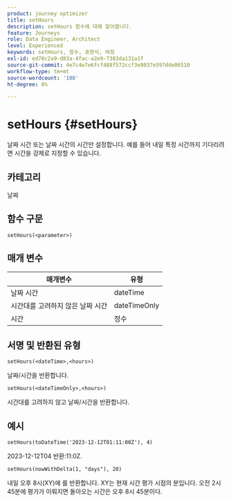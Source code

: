 ```yaml
---
product: journey optimizer
title: setHours
description: setHours 함수에 대해 알아봅니다.
feature: Journeys
role: Data Engineer, Architect
level: Experienced
keywords: setHours, 함수, 표현식, 여정
exl-id: ed78c2a9-d83a-4fac-a2e9-7383da131a1f
source-git-commit: 4e7c4e7e6fcf488f572ccf3e9037e597dde06510
workflow-type: tm+mt
source-wordcount: '108'
ht-degree: 8%

---
```


# setHours {#setHours}

날짜 시간 또는 날짜 시간의 시간만 설정합니다. 예를 들어 내일 특정 시간까지 기다리려면 시간을 강제로 지정할 수 있습니다.

## 카테고리

날짜

## 함수 구문

`setHours(<parameter>)`

## 매개 변수

| 매개변수 | 유형 |
|--- |--- |
| 날짜 시간 | dateTime |
| 시간대를 고려하지 않은 날짜 시간 | dateTimeOnly |
| 시간 | 정수 |

## 서명 및 반환된 유형

`setHours(<dateTime>,<hours>)`

날짜/시간을 반환합니다.

`setHours(<dateTimeOnly>,<hours>)`

시간대를 고려하지 않고 날짜/시간을 반환합니다.

## 예시

`setHours(toDateTime('2023-12-12T01:11:00Z'), 4)`

2023-12-12T04 반환:11:0Z.

`setHours(nowWithDelta(1, "days"), 20)`

내일 오후 8시(XY)에 를 반환합니다. XY는 현재 시간 평가 시점의 분입니다. 오전 2시 45분에 평가가 이뤄지면 돌아오는 시간은 오후 8시 45분이다.
